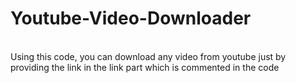 # Youtube-Video-Downloader
<br>
Using this code, you can download any video from youtube just by providing the link in the link part which is commented in the code
